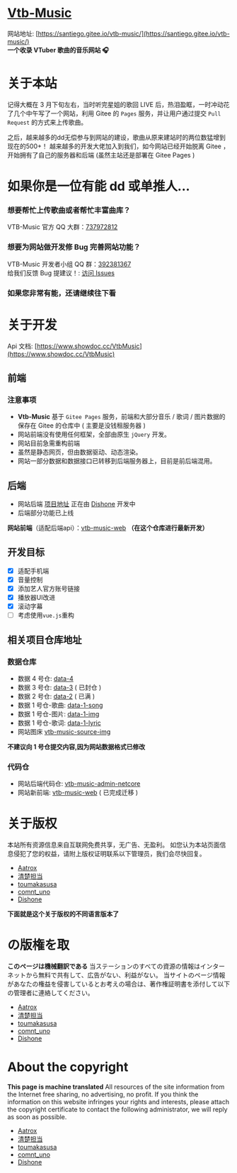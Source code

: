 # [Vtb-Music](https://santiego.gitee.io/vtb-music/)

网站地址: [https://santiego.gitee.io/vtb-music/](https://santiego.gitee.io/vtb-music/)  
**一个收录 VTuber 歌曲的音乐网站 🎧**

# 关于本站

记得大概在 3 月下旬左右，当时听完星姐的歌回 LIVE 后，热泪盈眶，一时冲动花了几个中午写了一个网站，利用 Gitee 的 `Pages` 服务，并让用户通过提交 `Pull Request` 的方式来上传歌曲。

之后，越来越多的dd无偿参与到网站的建设，歌曲从原来建站时的两位数猛增到现在的500+！ 
越来越多的开发大佬加入到我们，如今网站已经开始脱离 Gitee ，开始拥有了自己的服务器和后端 (虽然主站还是部署在 Gitee Pages )  

# 如果你是一位有能 dd 或单推人...

### 想要帮忙上传歌曲或者帮忙丰富曲库？

VTB-Music 官方 QQ 大群：[737972812](https://jq.qq.com/?_wv=1027&k=5EqZYKh)  

### 想要为网站做开发修 Bug 完善网站功能？

VTB-Music 开发者小组 QQ 群：[392381367](https://jq.qq.com/?_wv=1027&k=5jg8bYq)  
给我们反馈 Bug 提建议！: [访问 Issues](https://gitee.com/santiego/vtb-music/issues)

### 如果您非常有能，还请继续往下看

# 关于开发

Api 文档: [https://www.showdoc.cc/VtbMusic](https://www.showdoc.cc/VtbMusic)

## 前端

### 注意事项

- **Vtb-Music** 基于 `Gitee Pages` 服务，前端和大部分音乐 / 歌词 / 图片数据的保存在 Gitee 的仓库中 ( 主要是没钱租服务器 )
- 网站前端没有使用任何框架，全部由原生 `jQuery` 开发。
- 网站目前急需重构前端
- 虽然是静态网页，但由数据驱动、动态渲染。
- 网站一部分数据和数据接口已转移到后端服务器上，目前是前后端混用。

## 后端

- 网站后端 [项目地址](https://gitee.com/Dishone/vtb-music-admin-netcore) 正在由 [Dishone](https://gitee.com/Dishone) 开发中
- 后端部分功能已上线

**网站前端**（适配后端api）：[vtb-music-web](https://gitee.com/mrams/vtb-music-web) **（在这个仓库进行最新开发）**

## 开发目标

- [x] 适配手机端
- [x] 音量控制
- [x] 添加艺人官方账号链接
- [x] 播放器UI改进
- [x] 滚动字幕
- [ ] 考虑使用`vue.js`重构

## 相关项目仓库地址

### 数据仓库

- 数据 4 号仓: [data-4](https://gitee.com/santiego/vtb-music-source-data-4)
- 数据 3 号仓: [data-3](https://gitee.com/santiego/vtb-music-source-data-3) ( 已封仓 )
- 数据 2 号仓: [data-2](https://gitee.com/santiego/vtb-music-source-data-2) ( 已满 )
- 数据 1 号仓-歌曲: [data-1-song](https://gitee.com/santiego/vtb-music-source-song)
- 数据 1 号仓-图片: [data-1-img](https://gitee.com/santiego/vtb-music-source-img)
- 数据 1 号仓-歌词: [data-1-lyric](https://gitee.com/santiego/vtb-music-source-lyric)
- 网站图床 [vtb-music-source-img](https://gitee.com/santiego/vtb-music-source-img)

**不建议向 1 号仓提交内容,因为网站数据格式已修改**

### 代码仓

- 网站后端代码仓: [vtb-music-admin-netcore](https://gitee.com/Dishone/vtb-music-admin-netcore)
- 网站新前端: [vtb-music-web](https://gitee.com/mrams/vtb-music-web) ( 已完成迁移 )

# 关于版权
本站所有资源信息来自互联网免费共享，无广告、无盈利。
如您认为本站页面信息侵犯了您的权益，请附上版权证明联系以下管理员，我们会尽快回复。
- [Aatrox](https://gitee.com/Aatroxayi)
- [清楚担当](https://gitee.com/mima4561834)
- [toumakasusa](https://gitee.com/toumakasusa)
- [comnt_uno](https://gitee.com/comnt_uno)
- [Dishone](https://gitee.com/Dishone)

**下面就是这个关于版权的不同语言版本了**
# の版権を取
**このページは機械翻訳である**
当ステーションのすべての資源の情報はインターネットから無料で共有して、広告がない、利益がない。
当サイトのページ情報があなたの権益を侵害しているとお考えの場合は、著作権証明書を添付して以下の管理者に連絡してください。
- [Aatrox](https://gitee.com/Aatroxayi)
- [清楚担当](https://gitee.com/mima4561834)
- [toumakasusa](https://gitee.com/toumakasusa)
- [comnt_uno](https://gitee.com/comnt_uno)
- [Dishone](https://gitee.com/Dishone)

# About the copyright
**This page is machine translated**
All resources of the site information from the Internet free sharing, no advertising, no profit.
If you think the information on this website infringes your rights and interests, please attach the copyright certificate to contact the following administrator, we will reply as soon as possible.
- [Aatrox](https://gitee.com/Aatroxayi)
- [清楚担当](https://gitee.com/mima4561834)
- [toumakasusa](https://gitee.com/toumakasusa)
- [comnt_uno](https://gitee.com/comnt_uno)
- [Dishone](https://gitee.com/Dishone)